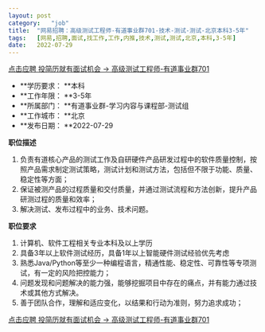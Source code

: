 ```yaml
---
layout:	post
category:	"job"
title:	"网易招聘：高级测试工程师-有道事业群701-技术-测试-测试-北京本科3-5年"
tags:	[网易,招聘,面试,找工作,工作,内推,技术,测试,测试,北京,本科,3-5年]
date:	2022-07-29
---
```


[点击应聘 投简历就有面试机会 -> 高级测试工程师-有道事业群701](http://mobile.bole.netease.com/bole/boleDetail?id=41927&employeeId=346f03c3cda5f04c&key=all)



- **学历要求： **本科
- **工作年限： **3-5年
- **所属部门： **有道事业群-学习内容与课程部-测试组
- **工作城市： **北京
- **发布日期： **2022-07-29



**职位描述**
1. 负责有道核心产品的测试工作及自研硬件产品研发过程中的软件质量控制，按照产品需求制定测试策略，测试计划和测试方法，包括但不限于功能、质量、稳定性等方面；
2. 保证被测产品的过程质量和交付质量，并通过测试流程和方法创新，提升产品研测过程的质量和效率；
3. 解决测试、发布过程中的业务、技术问题。



**职位要求**
1. 计算机、软件工程相关专业本科及以上学历
2. 具备3年以上软件测试经历，具备1年以上智能硬件测试经验优先考虑 
3. 熟悉Java/Python等至少一种编程语言，精通性能、稳定性、可靠性等专项测试，有一定的风险把控能力；
4. 问题发现和问题解决的能力强，能够挖掘项目中存在的痛点，并有能力通过技术或其他方式解决。
5. 善于团队合作，理解和适应变化，以结果和行动为准则，努力追求成功；



[点击应聘 投简历就有面试机会 -> 高级测试工程师-有道事业群701](http://mobile.bole.netease.com/bole/boleDetail?id=41927&employeeId=346f03c3cda5f04c&key=all)
